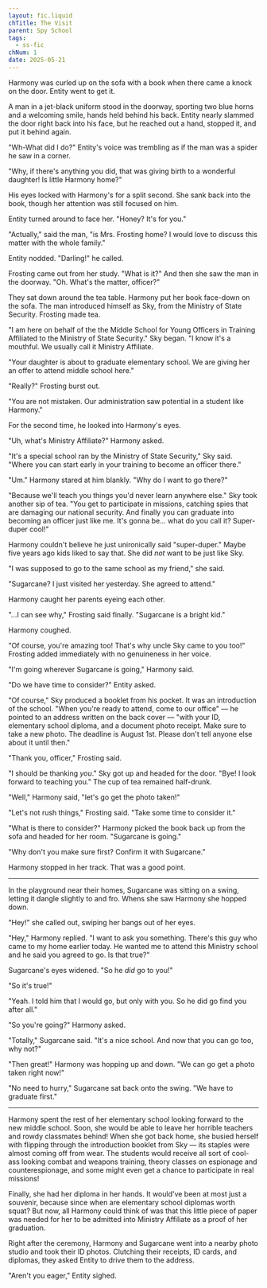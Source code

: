 ```yaml
---
layout: fic.liquid
chTitle: The Visit
parent: Spy School
tags:
  - ss-fic
chNum: 1
date: 2025-05-21
---
```


Harmony was curled up on the sofa with a book when there came a knock on the door. Entity went to get it.

A man in a jet-black uniform stood in the doorway, sporting two blue horns and a welcoming smile, hands held behind his back. Entity nearly slammed the door right back into his face, but he reached out a hand, stopped it, and put it behind again.

"Wh-What did I do?" Entity's voice was trembling as if the man was a spider he saw in a corner.

"Why, if there's anything you did, that was giving birth to a wonderful daughter! Is little Harmony home?"

His eyes locked with Harmony's for a split second. She sank back into the book, though her attention was still focused on him.

Entity turned around to face her. "Honey? It's for you."

"Actually," said the man, "is Mrs. Frosting home? I would love to discuss this matter with the whole family."

Entity nodded. "Darling!" he called.

Frosting came out from her study. "What is it?" And then she saw the man in the doorway. "Oh. What's the matter, officer?"

They sat down around the tea table. Harmony put her book face-down on the sofa. The man introduced himself as Sky, from the Ministry of State Security. Frosting made tea.

"I am here on behalf of the the Middle School for Young Officers in Training Affiliated to the Ministry of State Security." Sky began. "I know it's a mouthful. We usually call it Ministry Affiliate.

"Your daughter is about to graduate elementary school. We are giving her an offer to attend middle school here."

"Really?" Frosting burst out.

"You are not mistaken. Our administration saw potential in a student like Harmony."

For the second time, he looked into Harmony's eyes.

"Uh, what's Ministry Affiliate?" Harmony asked.

"It's a special school ran by the Ministry of State Security," Sky said. "Where you can start early in your training to become an officer there."

"Um." Harmony stared at him blankly. "Why do I want to go there?"

"Because we'll teach you things you'd never learn anywhere else." Sky took another sip of tea. "You get to participate in missions, catching spies that are damaging our national security. And finally you can graduate into becoming an officer just like me. It's gonna be… what do you call it? Super-duper cool!"

Harmony couldn't believe he just unironically said "super-duper." Maybe five years ago kids liked to say that. She did *not* want to be just like Sky.

"I was supposed to go to the same school as my friend," she said.

"Sugarcane? I just visited her yesterday. She agreed to attend."

Harmony caught her parents eyeing each other.

"…I can see why," Frosting said finally. "Sugarcane is a bright kid."

Harmony coughed.

"Of course, you're amazing too! That's why uncle Sky came to you too!" Frosting added immediately with no genuineness in her voice.

"I'm going wherever Sugarcane is going," Harmony said.

"Do we have time to consider?" Entity asked.

"Of course," Sky produced a booklet from his pocket. It was an introduction of the school. "When you're ready to attend, come to our office" — he pointed to an address written on the back cover — "with your ID, elementary school diploma, and a document photo receipt. Make sure to take a new photo. The deadline is August 1st. Please don't tell anyone else about it until then."

"Thank you, officer," Frosting said.

"I should be thanking *you*." Sky got up and headed for the door. "Bye! I look forward to teaching you." The cup of tea remained half-drunk.

"Well," Harmony said, "let's go get the photo taken!"

"Let's not rush things," Frosting said. "Take some time to consider it."

"What is there to consider?" Harmony picked the book back up from the sofa and headed for her room. "Sugarcane is going."

"Why don't you make sure first? Confirm it with Sugarcane."

Harmony stopped in her track. That was a good point.

---

In the playground near their homes, Sugarcane was sitting on a swing, letting it dangle slightly to and fro. Whens she saw Harmony she hopped down.

"Hey!" she called out, swiping her bangs out of her eyes.

"Hey," Harmony replied. "I want to ask you something. There's this guy who came to my home earlier today. He wanted me to attend this Ministry school and he said you agreed to go. Is that true?"

Sugarcane's eyes widened. "So he *did* go to you!"

"So it's true!"

"Yeah. I told him that I would go, but only with you. So he did go find you after all."

"So you're going?" Harmony asked.

"Totally," Sugarcane said. "It's a nice school. And now that you can go too, why not?"

"Then great!" Harmony was hopping up and down. "We can go get a photo taken right now!"

"No need to hurry," Sugarcane sat back onto the swing. "We have to graduate first."

---

Harmony spent the rest of her elementary school looking forward to the new middle school. Soon, she would be able to leave her horrible teachers and rowdy classmates behind! When she got back home, she busied herself with flipping through the introduction booklet from Sky — its staples were almost coming off from wear. The students would receive all sort of cool-ass looking combat and weapons training, theory classes on espionage and counterespionage, and some might even get a chance to participate in real missions!

Finally, she had her diploma in her hands. It would've been at most just a souvenir, because since when are elementary school diplomas worth squat? But now, all Harmony could think of was that this little piece of paper was needed for her to be admitted into Ministry Affiliate as a proof of her graduation.

Right after the ceremony, Harmony and Sugarcane went into a nearby photo studio and took their ID photos. Clutching their receipts, ID cards, and diplomas, they asked Entity to drive them to the address.

"Aren't you eager," Entity sighed.
